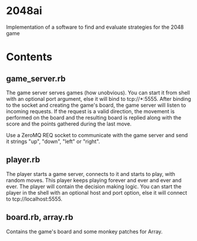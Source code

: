 # 2048ai
Implementation of a software to find and evaluate strategies for the 2048 game

# Contents

## game_server.rb
The game server serves games (how unobvious).
You can start it from shell with an optional port argument, else it will bind to tcp://*:5555.
After binding to the socket and creating the game's board, the game server will listen to incoming requests.
If the request is a valid direction, the movement is performed on the board and the resulting board is replied along with the score and the points gathered during the last move.

Use a ZeroMQ REQ socket to communicate with the game server and send it strings "up", "down", "left" or "right".

## player.rb
The player starts a game server, connects to it and starts to play, with random moves.
This player keeps playing forever and ever and ever and ever.
The player will contain the decision making logic.
You can start the player in the shell with an optional host and port option, else it will connect to tcp://localhost:5555.

## board.rb, array.rb
Contains the game's board and some monkey patches for Array.
